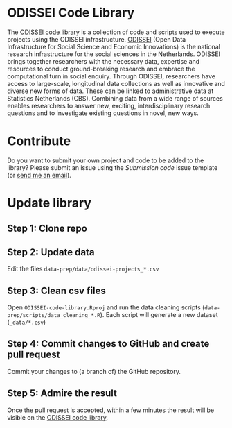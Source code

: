 # ODISSEI Code Library
The [ODISSEI code library](https://odissei-data.github.io/ODISSEI-code-library/) is a collection of code and scripts used to execute projects using the ODISSEI infrastructure. [ODISSEI](https://odissei-data.nl/en/) (Open Data Infrastructure for Social Science and Economic Innovations) is the national research infrastructure for the social sciences in the Netherlands. ODISSEI brings together researchers with the necessary data, expertise and resources to conduct ground-breaking research and embrace the computational turn in social enquiry. Through ODISSEI, researchers have access to large-scale, longitudinal data collections as well as innovative and diverse new forms of data. These can be linked to administrative data at Statistics Netherlands (CBS). Combining data from a wide range of sources enables researchers to answer new, exciting, interdisciplinary research questions and to investigate existing questions in novel, new ways.

# Contribute
Do you want to submit your own project and code to be added to the library? Please submit an issue using the _Submission code_ issue template (or [send me an email](mailto:fairsupport@odissei-data.nl)).

# Update library
## Step 1: Clone repo

## Step 2: Update data
Edit the files `data-prep/data/odissei-projects_*.csv`

## Step 3: Clean csv files
Open `ODISSEI-code-library.Rproj` and run the data cleaning scripts (`data-prep/scripts/data_cleaning_*.R`). Each script will generate a new dataset (`_data/*.csv`)

## Step 4: Commit changes to GitHub and create pull request
Commit your changes to (a branch  of) the GitHub repository.

## Step 5: Admire the result
Once the pull request is accepted, within a few minutes the result will be visible on the [ODISSEI code library](https://odissei-data.github.io/ODISSEI-code-library/). 
